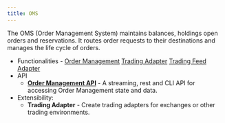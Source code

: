 ```yaml
---
title: OMS
---
```


The OMS (Order Management System) maintains balances, holdings open orders and reservations.  It routes order requests to their destinations and manages the life cycle of orders.

* Functionalities - [Order Management](../../../functionalities/back-end/order-management/) [Trading Adapter](../../../functionalities/back-end/trading-adapter/) [Trading Feed Adapter](../../../functionalities/back-end/trading-feed-adapter/)
* API
    * **[Order Management API](/oms-api/)** - A streaming, rest and CLI API for accessing Order Management state and data.
* Extensibility:
    * **Trading Adapter** - Create trading adapters for exchanges or other trading environments.

